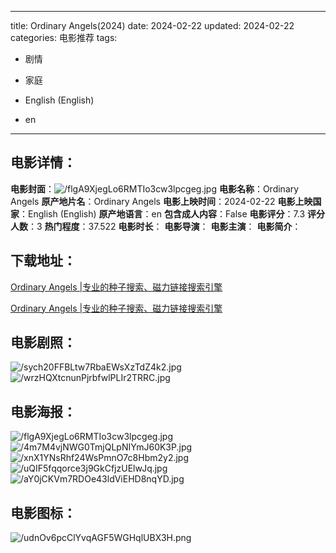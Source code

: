 
---
title: Ordinary Angels(2024)
date: 2024-02-22
updated: 2024-02-22
categories: 电影推荐
tags:
- 剧情
- 家庭

- English (English)
- en
---


> 

## **电影详情**：

**电影封面**：<img src="https://image.tmdb.org/t/p/w200/flgA9XjegLo6RMTIo3cw3lpcgeg.jpg" alt="/flgA9XjegLo6RMTIo3cw3lpcgeg.jpg" title="/flgA9XjegLo6RMTIo3cw3lpcgeg.jpg">
**电影名称**：Ordinary Angels
**原产地片名**：Ordinary Angels
**电影上映时间**：2024-02-22
**电影上映国家**：English (English)
**原产地语言**：en
**包含成人内容**：False
**电影评分**：7.3
**评分人数**：3
**热门程度**：37.522
**电影时长**：
**电影导演**：
**电影主演**：
**电影简介**：

## **下载地址**：
[Ordinary Angels |专业的种子搜索、磁力链接搜索引擎](https://movie.amd794.com:2083/?search=Ordinary%20Angels&ordering=&mode=match_phrase&page_size=10&page=1)

[Ordinary Angels |专业的种子搜索、磁力链接搜索引擎](https://movie.amd794.com:2083/?search=Ordinary%20Angels&ordering=&mode=match_phrase&page_size=10&page=1)
 

## **电影剧照**：
<img src="https://image.tmdb.org/t/p/original/sych20FFBLtw7RbaEWsXzTdZ4k2.jpg" alt="/sych20FFBLtw7RbaEWsXzTdZ4k2.jpg" title="/sych20FFBLtw7RbaEWsXzTdZ4k2.jpg"><img src="https://image.tmdb.org/t/p/original/wrzHQXtcnunPjrbfwlPLIr2TRRC.jpg" alt="/wrzHQXtcnunPjrbfwlPLIr2TRRC.jpg" title="/wrzHQXtcnunPjrbfwlPLIr2TRRC.jpg">

## **电影海报**：
<img src="https://image.tmdb.org/t/p/original/flgA9XjegLo6RMTIo3cw3lpcgeg.jpg" alt="/flgA9XjegLo6RMTIo3cw3lpcgeg.jpg" title="/flgA9XjegLo6RMTIo3cw3lpcgeg.jpg"><img src="https://image.tmdb.org/t/p/original/4m7M4vjNWG0TmjQLpNIYmJ60K3P.jpg" alt="/4m7M4vjNWG0TmjQLpNIYmJ60K3P.jpg" title="/4m7M4vjNWG0TmjQLpNIYmJ60K3P.jpg"><img src="https://image.tmdb.org/t/p/original/xnX1YNsRhf24WsPmnO7c8Hbm2y2.jpg" alt="/xnX1YNsRhf24WsPmnO7c8Hbm2y2.jpg" title="/xnX1YNsRhf24WsPmnO7c8Hbm2y2.jpg"><img src="https://image.tmdb.org/t/p/original/uQIF5fqqorce3j9GkCfjzUElwJq.jpg" alt="/uQIF5fqqorce3j9GkCfjzUElwJq.jpg" title="/uQIF5fqqorce3j9GkCfjzUElwJq.jpg"><img src="https://image.tmdb.org/t/p/original/aY0jCKVm7RDOe43ldViEHD8nqYD.jpg" alt="/aY0jCKVm7RDOe43ldViEHD8nqYD.jpg" title="/aY0jCKVm7RDOe43ldViEHD8nqYD.jpg">

## **电影图标**：
<img src="https://image.tmdb.org/t/p/original/udnOv6pcClYvqAGF5WGHqlUBX3H.png" alt="/udnOv6pcClYvqAGF5WGHqlUBX3H.png" title="/udnOv6pcClYvqAGF5WGHqlUBX3H.png">
